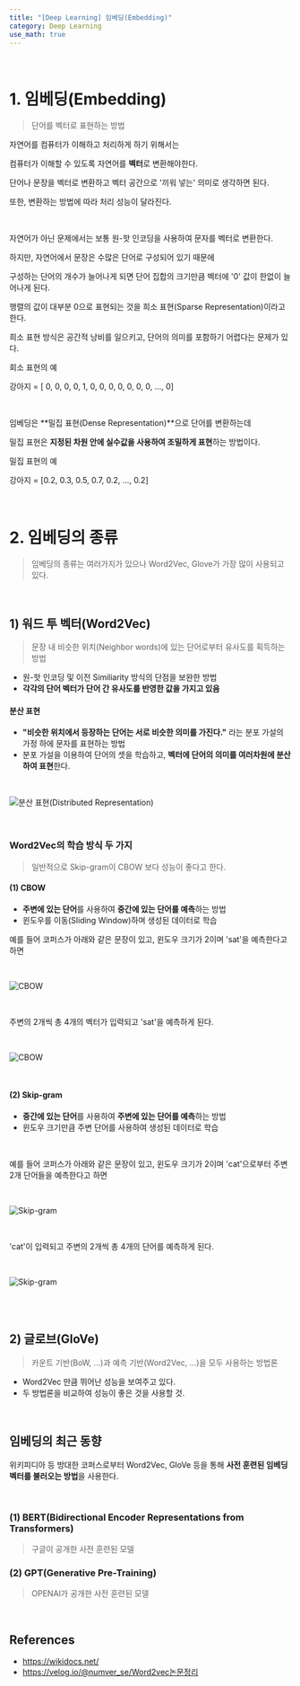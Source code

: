 ```yaml
---
title: "[Deep Learning] 임베딩(Embedding)"
category: Deep Learning
use_math: true
---
```


<br>

# 1. 임베딩(Embedding) 
> 단어를 벡터로 표현하는 방법

자연어를 컴퓨터가 이해하고 처리하게 하기 위해서는 

컴퓨터가 이해할 수 있도록 자연어를 **벡터**로 변환해야한다.

단어나 문장을 벡터로 변환하고 벡터 공간으로 '끼워 넣는' 의미로 생각하면 된다.

또한, 변환하는 방법에 따라 처리 성능이 달라진다.

<br>

자연어가 아닌 문제에서는 보통 원-핫 인코딩을 사용하여 문자를 벡터로 변환한다.

하지만, 자연어에서 문장은 수많은 단어로 구성되어 있기 때문에

구성하는 단어의 개수가 늘어나게 되면 단어 집합의 크기만큼 벡터에 '0' 값이 한없이 늘어나게 된다.

행렬의 값이 대부분 0으로 표현되는 것을 희소 표현(Sparse Representation)이라고 한다.

희소 표현 방식은 공간적 낭비를 일으키고, 단어의 의미를 포함하기 어렵다는 문제가 있다.  

회소 표현의 예

강아지 = [ 0, 0, 0, 0, 1, 0, 0, 0, 0, 0, 0, 0, ..., 0]

<br>

임베딩은 **밀집 표현(Dense Representation)**으로 단어를 변환하는데

밀집 표현은 **지정된 차원 안에 실수값을 사용하여 조밀하게 표현**하는 방법이다.

밀집 표현의 예

강아지 = [0.2, 0.3, 0.5, 0.7, 0.2, ..., 0.2]

<br>

# 2. 임베딩의 종류
> 임베딩의 종류는 여러가지가 있으나 Word2Vec, Glove가 가장 많이 사용되고 있다.
 
<br>

## 1) 워드 투 벡터(Word2Vec)
> 문장 내 비슷한 위치(Neighbor words)에 있는 단어로부터 유사도를 획득하는 방법

- 원-핫 인코딩 및 이전 Similiarity 방식의 단점을 보완한 방법
- **각각의 단어 벡터가 단어 간 유사도를 반영한 값을 가지고 있음**

#### 분산 표현
- **"비슷한 위치에서 등장하는 단어는 서로 비슷한 의미를 가진다."** 라는 분포 가설의 가정 하에 문자를 표현하는 방법
- 분포 가설을 이용하여 단어의 셋을 학습하고, **벡터에 단어의 의미를 여러차원에 분산하여 표현**한다.

<br>

![분산 표현(Distributed Representation)](/assets/images/posts/dl/distributed_representation.png)

<br>

### Word2Vec의 학습 방식 두 가지 
> 일반적으로 Skip-gram이 CBOW 보다 성능이 좋다고 한다.

#### (1) CBOW
- **주변에 있는 단어**를 사용하여 **중간에 있는 단어를 예측**하는 방법
- 윈도우를 이동(Sliding Window)하며 생성된 데이터로 학습 

예를 들어 코퍼스가 아래와 같은 문장이 있고, 윈도우 크기가 2이며 'sat'을 예측한다고 하면

<br>

![CBOW](/assets/images/posts/dl/cbow_dataset.png)

<br>

주변의 2개씩 총 4개의 벡터가 입력되고 'sat'을 예측하게 된다.

<br>

![CBOW](/assets/images/posts/dl/cbow.png)

<br>

#### (2) Skip-gram
- **중간에 있는 단어**를 사용하여 **주변에 있는 단어를 예측**하는 방법
- 윈도우 크기만큼 주변 단어를 사용하여 생성된 데이터로 학습

<br>

예를 들어 코퍼스가 아래와 같은 문장이 있고, 윈도우 크기가 2이며 'cat'으로부터 주변 2개 단어들을 예측한다고 하면

<br>

![Skip-gram](/assets/images/posts/dl/skipgram_dataset.png)

<br>

'cat'이 입력되고 주변의 2개씩 총 4개의 단어를 예측하게 된다.

<br>

![Skip-gram](/assets/images/posts/dl/skipgram.png)

<br>


<br>

## 2) 글로브(GloVe)
> 카운트 기반(BoW, ...)과 예측 기반(Word2Vec, ...)을 모두 사용하는 방법론

- Word2Vec 만큼 뛰어난 성능을 보여주고 있다.
- 두 방법론을 비교하여 성능이 좋은 것을 사용할 것.

<br>

## 임베딩의 최근 동향

위키피디아 등 방대한 코퍼스로부터 Word2Vec, GloVe 등을 통해 **사전 훈련된 임베딩 벡터를 불러오는 방법**을 사용한다.

<br>

### (1) BERT(Bidirectional Encoder Representations from Transformers)
> 구글이 공개한 사전 훈련된 모델

### (2) GPT(Generative Pre-Training)
> OPENAI가 공개한 사전 훈련된 모델

<br>

## References
- https://wikidocs.net/
- https://velog.io/@numver_se/Word2vec논문정리